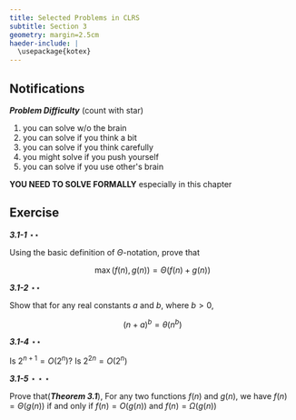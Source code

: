 ```yaml
---
title: Selected Problems in CLRS
subtitle: Section 3
geometry: margin=2.5cm
haeder-include: | 
  \usepackage{kotex}  
---
```




## Notifications

***Problem Difficulty*** (count with star)

1. you can solve w/o the brain
2. you can solve if you think a bit
3. you can solve if you think carefully
4. you might solve if you push yourself
5. you can solve if you use other's brain

**YOU NEED TO SOLVE FORMALLY** especially in this chapter

## Exercise

***3.1-1*** $\star\star$

Using the basic definition of $\Theta$-notation, prove that

$$ \max{\left ( f(n), g(n) \right ) } = \Theta(f(n) + g(n)) $$

***3.1-2*** $\star\star$

Show that for any real constants $a$ and $b$, where $b > 0$,

$$ (n+a)^b = \theta(n^b) $$

***3.1-4*** $\star\star$

Is $2^{n+1} = O(2^n)$? Is $2^{2n} = O(2^n)$

***3.1-5*** $\star\star\star$

Prove that(***Theorem 3.1***), For any two functions $f(n)$ and $g(n)$, we have $f(n) = \Theta(g(n))$ if and only if $f(n) = O(g(n))$ and $f(n) = \Omega(g(n))$

